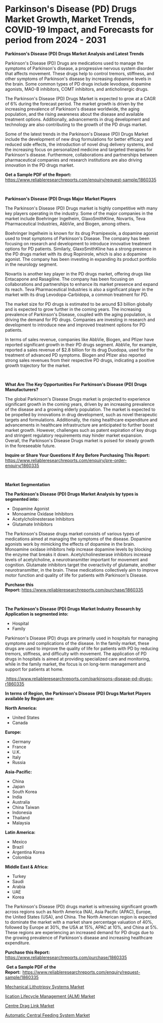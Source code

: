 <p><h1>Parkinson's Disease (PD) Drugs Market Growth, Market Trends, COVID-19 Impact, and Forecasts for period from 2024 - 2031</h1></p><p><strong>Parkinson's Disease (PD) Drugs Market Analysis and Latest Trends</strong></p>
<p><p>Parkinson's Disease (PD) Drugs are medications used to manage the symptoms of Parkinson's disease, a progressive nervous system disorder that affects movement. These drugs help to control tremors, stiffness, and other symptoms of Parkinson's disease by increasing dopamine levels in the brain. Some common types of PD drugs include levodopa, dopamine agonists, MAO-B inhibitors, COMT inhibitors, and anticholinergic drugs.</p><p>The Parkinson's Disease (PD) Drugs Market is expected to grow at a CAGR of 6% during the forecast period. The market growth is driven by the increasing prevalence of Parkinson's disease worldwide, the aging population, and the rising awareness about the disease and available treatment options. Additionally, advancements in drug development and technology are also contributing to the growth of the PD drugs market.</p><p>Some of the latest trends in the Parkinson's Disease (PD) Drugs Market include the development of new drug formulations for better efficacy and reduced side effects, the introduction of novel drug delivery systems, and the increasing focus on personalized medicine and targeted therapies for Parkinson's disease. Furthermore, collaborations and partnerships between pharmaceutical companies and research institutions are also driving innovation in the PD drugs market.</p></p>
<p><strong>Get a Sample PDF of the Report:&nbsp;</strong> <a href="https://www.reliableresearchreports.com/enquiry/request-sample/1860335">https://www.reliableresearchreports.com/enquiry/request-sample/1860335</a></p>
<p>&nbsp;</p>
<p><strong>Parkinson's Disease (PD) Drugs Major Market Players</strong></p>
<p><p>The Parkinson's Disease (PD) Drugs market is highly competitive with many key players operating in the industry. Some of the major companies in the market include Boehringer Ingelheim, GlaxoSmithKline, Novartis, Teva Pharmaceutical Industries, AbbVie, and Biogen, among others.</p><p>Boehringer Ingelheim is known for its drug Pramipexole, a dopamine agonist used to treat symptoms of Parkinson's Disease. The company has been focusing on research and development to introduce innovative treatment options for PD patients. Similarly, GlaxoSmithKline has a strong presence in the PD drugs market with its drug Ropinirole, which is also a dopamine agonist. The company has been investing in expanding its product portfolio in the neurology segment.</p><p>Novartis is another key player in the PD drugs market, offering drugs like Entacapone and Rasagiline. The company has been focusing on collaborations and partnerships to enhance its market presence and expand its reach. Teva Pharmaceutical Industries is also a significant player in the market with its drug Levodopa-Carbidopa, a common treatment for PD.</p><p>The market size for PD drugs is estimated to be around $3 billion globally and is expected to grow further in the coming years. The increasing prevalence of Parkinson's Disease, coupled with the aging population, is driving the demand for PD drugs. Companies are investing in research and development to introduce new and improved treatment options for PD patients.</p><p>In terms of sales revenue, companies like AbbVie, Biogen, and Pfizer have reported significant growth in their PD drugs segment. AbbVie, for example, reported a sales revenue of $2.8 billion for its drug Duodopa, used for the treatment of advanced PD symptoms. Biogen and Pfizer also reported strong sales revenues from their respective PD drugs, indicating a positive growth trajectory for the market.</p></p>
<p>&nbsp;</p>
<p><strong>What Are The Key Opportunities For Parkinson's Disease (PD) Drugs Manufacturers?</strong></p>
<p><p>The global Parkinson's Disease Drugs market is projected to experience significant growth in the coming years, driven by an increasing prevalence of the disease and a growing elderly population. The market is expected to be propelled by innovations in drug development, such as novel therapeutic targets and formulations. Additionally, the rising healthcare expenditure and advancements in healthcare infrastructure are anticipated to further boost market growth. However, challenges such as patent expiration of key drugs and stringent regulatory requirements may hinder market expansion. Overall, the Parkinson's Disease Drugs market is poised for steady growth in the foreseeable future.</p></p>
<p><strong>Inquire or Share Your Questions If Any Before Purchasing This Report:</strong> <a href="https://www.reliableresearchreports.com/enquiry/pre-order-enquiry/1860335">https://www.reliableresearchreports.com/enquiry/pre-order-enquiry/1860335</a></p>
<p>&nbsp;</p>
<p><strong>Market Segmentation</strong></p>
<p><strong>The Parkinson's Disease (PD) Drugs Market Analysis by types is segmented into:</strong></p>
<p><ul><li>Dopamine Agonist</li><li>Monoamine Oxidase Inhibitors</li><li>Acetylcholinesterase Inhibitors</li><li>Glutamate Inhibitors</li></ul></p>
<p><p>The Parkinson's Disease drugs market consists of various types of medications aimed at managing the symptoms of the disease. Dopamine agonists work by mimicking the effects of dopamine in the brain. Monoamine oxidase inhibitors help increase dopamine levels by blocking the enzyme that breaks it down. Acetylcholinesterase inhibitors increase levels of acetylcholine, a neurotransmitter important for movement and cognition. Glutamate inhibitors target the overactivity of glutamate, another neurotransmitter, in the brain. These medications collectively aim to improve motor function and quality of life for patients with Parkinson's Disease.</p></p>
<p><strong>Purchase this Report:&nbsp;</strong><a href="https://www.reliableresearchreports.com/purchase/1860335">https://www.reliableresearchreports.com/purchase/1860335</a></p>
<p>&nbsp;</p>
<p><strong>The Parkinson's Disease (PD) Drugs Market Industry Research by Application is segmented into:</strong></p>
<p><ul><li>Hospital</li><li>Family</li></ul></p>
<p><p>Parkinson's Disease (PD) drugs are primarily used in hospitals for managing symptoms and complications of the disease. In the family market, these drugs are used to improve the quality of life for patients with PD by reducing tremors, stiffness, and difficulty with movement. The application of PD drugs in hospitals is aimed at providing specialized care and monitoring, while in the family market, the focus is on long-term management and support for patients at home.</p></p>
<p><a href="https://www.reliableresearchreports.com/parkinsons-disease-pd-drugs-r1860335">&nbsp;https://www.reliableresearchreports.com/parkinsons-disease-pd-drugs-r1860335</a></p>
<p><strong>In terms of Region, the Parkinson's Disease (PD) Drugs Market Players available by Region are:</strong></p>
<p>
    <p> <strong> North America: </strong>
        <ul>
            <li>United States</li>
            <li>Canada</li>
        </ul>
        </p> 
    <p> <strong> Europe: </strong>
        <ul>
            <li>Germany</li>
            <li>France</li>
            <li>U.K.</li>
            <li>Italy</li>
            <li>Russia</li>
        </ul>
        </p> 
    <p> <strong> Asia-Pacific: </strong>
        <ul>
            <li>China</li>
            <li>Japan</li>
            <li>South Korea</li>
            <li>India</li>
            <li>Australia</li>
            <li>China Taiwan</li>
            <li>Indonesia</li>
            <li>Thailand</li>
            <li>Malaysia</li>
        </ul>
        </p> 
    <p> <strong> Latin America: </strong>
        <ul>
            <li>Mexico</li>
            <li>Brazil</li>
            <li>Argentina Korea</li>
            <li>Colombia</li>
        </ul>
        </p> 
    <p> <strong> Middle East & Africa: </strong>
        <ul>
            <li>Turkey</li>
            <li>Saudi</li>
            <li>Arabia</li>
            <li>UAE</li>
            <li>Korea</li>
        </ul>
    </p>
    </p>
<p><p>The Parkinson's Disease (PD) drugs market is witnessing significant growth across regions such as North America (NA), Asia Pacific (APAC), Europe, the United States (USA), and China. The North American region is expected to dominate the market with a market share percentage valuation of 40%, followed by Europe at 30%, the USA at 15%, APAC at 10%, and China at 5%. These regions are experiencing an increased demand for PD drugs due to the growing prevalence of Parkinson's disease and increasing healthcare expenditure.</p></p>
<p><strong>Purchase this Report: </strong><a href="https://www.reliableresearchreports.com/purchase/1860335">https://www.reliableresearchreports.com/purchase/1860335</a></p>
<p>&nbsp;<strong>Get a Sample PDF of the Report:&nbsp;&nbsp;</strong><a href="https://www.reliableresearchreports.com/enquiry/request-sample/1860335">https://www.reliableresearchreports.com/enquiry/request-sample/1860335</a></p>
<p><strong></strong></p>
<p><p><a href="https://www.linkedin.com/pulse/decoding-mechanical-lithotripsy-systems-market-metrics-share-dpwmf">Mechanical Lithotripsy Systems Market</a></p><p><a href="https://www.linkedin.com/pulse/lication-lifecycle-management-alm-market-share-amp-new-trends-analysis-41vxc?trackingId=kixqRvhPtXJ4Peae12W6yQ%3D%3D">lication Lifecycle Management (ALM) Market</a></p><p><a href="https://github.com/gdfhhhj/Market-Research-Report-List-4/blob/main/centre-drag-link-market.md">Centre Drag Link Market</a></p><p><a href="https://github.com/RichRobinson5/Market-Research-Report-List-5/blob/main/automatic-central-feeding-system-market.md">Automatic Central Feeding System Market</a></p></p>